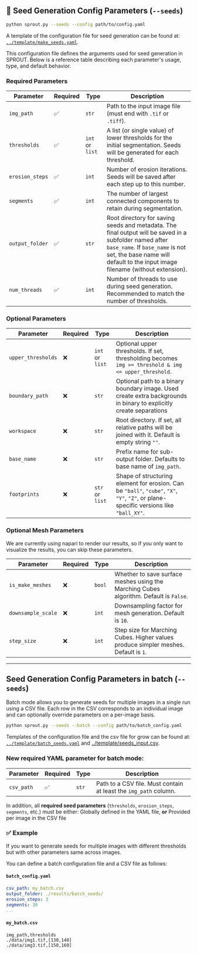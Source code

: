 ## 🌰 Seed Generation Config Parameters (`--seeds`)

```bash
python sprout.py --seeds --config path/to/config.yaml
```

A template of the configuration file for seed generation can be found at: [`../template/make_seeds.yaml`](../template/make_seeds.yaml).


This configuration file defines the arguments used for seed generation in SPROUT. Below is a reference table describing each parameter's usage, type, and default behavior.

### Required Parameters

| Parameter         | Required | Type               | Description |
|-------------------|----------|--------------------|-------------|
| `img_path`        | ✅        | `str`              | Path to the input image file (must end with `.tif` or `.tiff`). |
| `thresholds`      | ✅        | `int` or `list`    | A list (or single value) of lower thresholds for the initial segmentation. Seeds will be generated for each threshold. |
| `erosion_steps`   | ✅        | `int`              | Number of erosion iterations. Seeds will be saved after each step up to this number. |
| `segments`        | ✅        | `int`              | The number of largest connected components to retain during segmentation. |
| `output_folder`   | ✅        | `str`              |  Root directory for saving seeds and metadata. The final output will be saved in a subfolder named after `base_name`. If `base_name` is not set, the base name will default to the input image filename (without extension). |
| `num_threads`     | ✅        | `int`              | Number of threads to use during seed generation. Recommended to match the number of thresholds. |

### Optional Parameters

| Parameter           | Required | Type               | Description |
|---------------------|----------|--------------------|-------------|
| `upper_thresholds`  | ❌        | `int` or `list`    | Optional upper thresholds. If set, thresholding becomes `img >= threshold & img <= upper_threshold`. |
| `boundary_path`     | ❌        | `str`              | Optional path to a binary boundary image. Used create extra backgrounds in binary to explicitly create separations |
| `workspace`         | ❌        | `str`              | Root directory. If set, all relative paths will be joined with it. Default is empty string `""`. |
| `base_name`                | ❌        | `str`           | Prefix name for sub-output folder. Defaults to base name of `img_path`.                                 |
| `footprints`        | ❌        | `str` or `list`    | Shape of structuring element for erosion. Can be `"ball"`, `"cube"`, `"X"`, `"Y"`, `"Z"`, or plane-specific versions like `"ball_XY"`. |



### Optional Mesh Parameters

We are currently using napari to render our results, so if you only want to visualize the results, you can skip these parameters.

| Parameter          | Required | Type   | Description                                                                                     |
| ------------------ | -------- | ------ | ----------------------------------------------------------------------------------------------- |
| `is_make_meshes`    | ❌        | `bool`             | Whether to save surface meshes using the Marching Cubes algorithm. Default is `False`. |
| `downsample_scale`  | ❌        | `int`              | Downsampling factor for mesh generation. Default is `10`. |
| `step_size`         | ❌        | `int`              | Step size for Marching Cubes. Higher values produce simpler meshes. Default is `1`. |

---




## Seed Generation Config Parameters in batch (`--seeds`)

Batch mode allows you to generate seeds for multiple images in a single run using a CSV file. Each row in the CSV corresponds to an individual image and can optionally override parameters on a per-image basis.

```bash
python sprout.py --seeds --batch --config path/to/batch_config.yaml
```

Templates of the configuration file and the csv file for grow can be found at: [`../template/batch_seeds.yaml`](../template/batch_seeds.yaml) and [../template/seeds_input.csv](../template/seeds_input.csv]).


### New required YAML parameter for batch mode:

| Parameter       | Required | Type  | Description                                                      |
| --------------- | -------- | ----- | ---------------------------------------------------------------- |
| `csv_path`      | ✅        | `str` | Path to a CSV file. Must contain at least the `img_path` column. |

In addition, all **required seed parameters** (`thresholds`, `erosion_steps`, `segments`, etc.) must be either: Globally defined in the YAML file, **or** Provided per image in the CSV file


### ✅ Example

If you want to generate seeds for multiple images with different thresholds but with other parameters same across images.

You can define a batch configuration file and a CSV file as follows:

####  `batch_config.yaml`

```yaml
csv_path: my_batch.csv
output_folder: ./results/batch_seeds/
erosion_steps: 3
segments: 30
...
```
#### `my_batch.csv`

```csv
img_path,thresholds
./data/img1.tif,[130,140]
./data/img3.tif,[150,160]

```